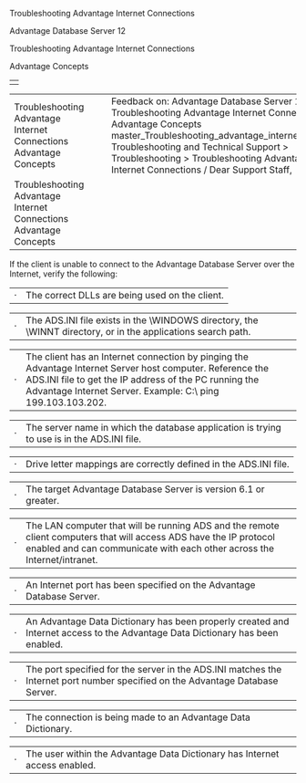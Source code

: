 Troubleshooting Advantage Internet Connections




Advantage Database Server 12  

Troubleshooting Advantage Internet Connections

Advantage Concepts

|  |
| --- |
|  |

|  |  |  |  |  |
| --- | --- | --- | --- | --- |
| Troubleshooting Advantage Internet Connections  Advantage Concepts |  |  | Feedback on: Advantage Database Server 12 - Troubleshooting Advantage Internet Connections Advantage Concepts master\_Troubleshooting\_advantage\_internet\_server Troubleshooting and Technical Support > Troubleshooting > Troubleshooting Advantage Internet Connections / Dear Support Staff, |  |
| Troubleshooting Advantage Internet Connections  Advantage Concepts |  |  |  |  |

If the client is unable to connect to the Advantage Database Server over the Internet, verify the following:

|  |  |
| --- | --- |
| · | The correct DLLs are being used on the client. |

|  |  |
| --- | --- |
| · | The ADS.INI file exists in the \WINDOWS directory, the \WINNT directory, or in the applications search path. |

|  |  |
| --- | --- |
| · | The client has an Internet connection by pinging the Advantage Internet Server host computer. Reference the ADS.INI file to get the IP address of the PC running the Advantage Internet Server. Example: C:\ ping 199.103.103.202. |

|  |  |
| --- | --- |
| · | The server name in which the database application is trying to use is in the ADS.INI file. |

|  |  |
| --- | --- |
| · | Drive letter mappings are correctly defined in the ADS.INI file. |

|  |  |
| --- | --- |
| · | The target Advantage Database Server is version 6.1 or greater. |

|  |  |
| --- | --- |
| · | The LAN computer that will be running ADS and the remote client computers that will access ADS have the IP protocol enabled and can communicate with each other across the Internet/intranet. |

|  |  |
| --- | --- |
| · | An Internet port has been specified on the Advantage Database Server. |

|  |  |
| --- | --- |
| · | An Advantage Data Dictionary has been properly created and Internet access to the Advantage Data Dictionary has been enabled. |

|  |  |
| --- | --- |
| · | The port specified for the server in the ADS.INI matches the Internet port number specified on the Advantage Database Server. |

|  |  |
| --- | --- |
| · | The connection is being made to an Advantage Data Dictionary. |

|  |  |
| --- | --- |
| · | The user within the Advantage Data Dictionary has Internet access enabled. |